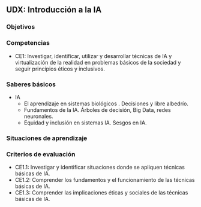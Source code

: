## UDX: Introducción a la IA

### Objetivos

### Competencias

* CE1: Investigar, identificar, utilizar y desarrollar técnicas de IA y virtualización de la realidad en problemas básicos de la sociedad y seguir principios éticos y inclusivos.

### Saberes básicos

* IA
  * El aprendizaje en sistemas biológicos . Decisiones y libre albedrío.
  * Fundamentos de la IA. Árboles de decisión, Big Data, redes neuronales.
  * Equidad y inclusión en sistemas IA. Sesgos en IA.

### Situaciones de aprendizaje

### Criterios de evaluación

* CE1.1: Investigar y identificar situaciones donde se apliquen técnicas básicas de IA.
* CE1.2: Comprender los fundamentos y el funcionamiento de las técnicas básicas de IA.
* CE1.3: Comprender las implicaciones éticas y sociales de las técnicas básicas de IA.
